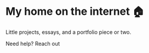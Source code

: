 # My home on the internet 🏠

Little projects, essays, and a portfolio piece or two.

Need help?
Reach out
